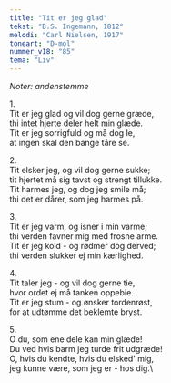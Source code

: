 ```yaml
---
title: "Tit er jeg glad"
tekst: "B.S. Ingemann, 1812"
melodi: "Carl Nielsen, 1917"
toneart: "D-mol"
nummer_v18: "85"
tema: "Liv"
---
```

*Noter: andenstemme*

1\.\
Tit er jeg glad og vil dog gerne græde,\
thi intet hjerte deler helt min glæde.\
Tit er jeg sorrigfuld og må dog le,\
at ingen skal den bange tåre se.

2\.\
Tit elsker jeg, og vil dog gerne sukke;\
tit hjertet må sig tavst og strengt tillukke.\
Tit harmes jeg, og dog jeg smile må;\
thi det er dårer, som jeg harmes på.

3\.\
Tit er jeg varm, og isner i min varme;\
thi verden favner mig med frosne arme.\
Tit er jeg kold - og rødmer dog derved;\
thi verden slukker ej min kærlighed.

4\.\
Tit taler jeg - og vil dog gerne tie,\
hvor ordet ej må tanken oppebie.\
Tit er jeg stum - og ønsker tordenrøst,\
for at udtømme det beklemte bryst.

5\.\
O du, som ene dele kan min glæde!\
Du ved hvis barm jeg turde frit udgræde!\
O, hvis du kendte, hvis du elsked' mig,\
jeg kunne være, som jeg er - hos dig.\
